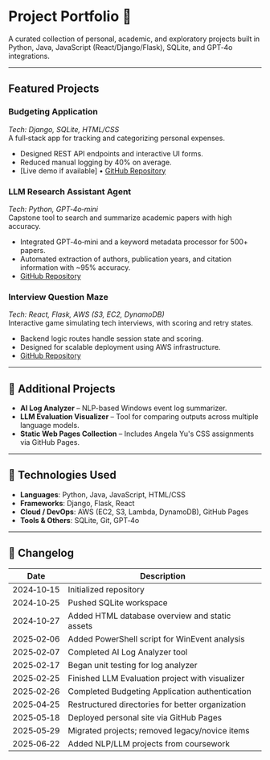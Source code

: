 # Project Portfolio 🧰

A curated collection of personal, academic, and exploratory projects built in Python, Java, JavaScript (React/Django/Flask), SQLite, and GPT‑4o integrations.

---

## Featured Projects

### **Budgeting Application**
*Tech: Django, SQLite, HTML/CSS*  
A full‑stack app for tracking and categorizing personal expenses.
- Designed REST API endpoints and interactive UI forms.
- Reduced manual logging by 40% on average.
- [Live demo if available] • [GitHub Repository](https://github.com/MyCadence/Budgeting-Application)

### **LLM Research Assistant Agent**
*Tech: Python, GPT‑4o‑mini*  
Capstone tool to search and summarize academic papers with high accuracy.
- Integrated GPT‑4o‑mini and a keyword metadata processor for 500+ papers.
- Automated extraction of authors, publication years, and citation information with ~95% accuracy.
- [GitHub Repository](https://github.com/MyCadence/Gentopia-Mason)

### **Interview Question Maze**
*Tech: React, Flask, AWS (S3, EC2, DynamoDB)*  
Interactive game simulating tech interviews, with scoring and retry states.
- Backend logic routes handle session state and scoring.
- Designed for scalable deployment using AWS infrastructure.
- [GitHub Repository](https://github.com/MyCadence/interview-question-maze)

---

## 🚀 Additional Projects

- **AI Log Analyzer** – NLP-based Windows event log summarizer.
- **LLM Evaluation Visualizer** – Tool for comparing outputs across multiple language models.
- **Static Web Pages Collection** – Includes Angela Yu's CSS assignments via GitHub Pages.

---

## 🧰 Technologies Used

- **Languages**: Python, Java, JavaScript, HTML/CSS  
- **Frameworks**: Django, Flask, React  
- **Cloud / DevOps**: AWS (EC2, S3, Lambda, DynamoDB), GitHub Pages  
- **Tools & Others**: SQLite, Git, GPT‑4o  

---

## 📅 Changelog

| Date       | Description                                      |
|------------|--------------------------------------------------|
| 2024‑10‑15 | Initialized repository                           |
| 2024‑10‑25 | Pushed SQLite workspace                          |
| 2024‑10‑27 | Added HTML database overview and static assets   |
| 2025‑02‑06 | Added PowerShell script for WinEvent analysis    |
| 2025‑02‑07 | Completed AI Log Analyzer tool                   |
| 2025‑02‑17 | Began unit testing for log analyzer              |
| 2025‑02‑25 | Finished LLM Evaluation project with visualizer   |
| 2025‑02‑26 | Completed Budgeting Application authentication    |
| 2025‑04‑25 | Restructured directories for better organization |
| 2025‑05‑18 | Deployed personal site via GitHub Pages           |
| 2025‑05‑29 | Migrated projects; removed legacy/novice items    |
| 2025‑06‑22 | Added NLP/LLM projects from coursework            |
